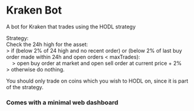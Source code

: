 # Kraken Bot
A bot for Kraken that trades using the HODL strategy

Strategy:\
Check the 24h high for the asset:\
\> if (below 2% of 24 high and no recent order) or (below 2% of last buy order made within 24h and open orders < maxTrades):\
&nbsp;&nbsp;&nbsp;&nbsp;\> open buy order at market and open sell order at current price + 2%\
\> otherwise do nothing.

You should only trade on coins which you wish to HODL on, since it is part of the strategy.
### Comes with a minimal web dashboard
